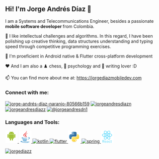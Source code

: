 ## Hi! I'm Jorge Andrés Díaz 👋


I am a Systems and Telecommunications Engineer, besides a passionate <b> mobile software developer </b> from Colombia. 

🔭 I like intellectual challenges and algorithms. In this regard, I have been polishing up creative thinking, data structures understanding and typing speed through competitive programming exercises.

🌱 I'm proeficient in Android native & Flutter cross-platform development

❤️  And I am also a ♟️ chess, 🤪 psychology and 📝 writing lover :D

📫 You can find more about me at: https://jorgediazmobiledev.com


<h3 align="left">Connect with me:</h3>
<p align="left">
<a href="https://www.linkedin.com/in/jorge-andres-diaz-naranjo-80566b159/" target="blank"><img align="center" src="https://raw.githubusercontent.com/rahuldkjain/github-profile-readme-generator/master/src/images/icons/Social/linked-in-alt.svg" alt="jorge-andrés-díaz-naranjo-80566b159" height="30" width="40" /></a>
<a href="https://fb.com/jorgeandresdiazn" target="blank"><img align="center" src="https://raw.githubusercontent.com/rahuldkjain/github-profile-readme-generator/master/src/images/icons/Social/facebook.svg" alt="jorgeandresdiazn" height="30" width="40" /></a>
<a href="https://instagram.com/jorgeandresdiazz" target="blank"><img align="center" src="https://raw.githubusercontent.com/rahuldkjain/github-profile-readme-generator/master/src/images/icons/Social/instagram.svg" alt="jorgeandresdiazz" height="30" width="40" /></a>
<a href="https://medium.com/@jorgeandresdn1" target="blank"><img align="center" src="https://raw.githubusercontent.com/rahuldkjain/github-profile-readme-generator/master/src/images/icons/Social/medium.svg" alt="@jorgeandresdn1" height="30" width="40" /></a>
</p>

<h3 align="left">Languages and Tools:</h3>
<p align="left"> <a href="https://developer.android.com" target="_blank" rel="noreferrer"> 
  <img src="https://raw.githubusercontent.com/devicons/devicon/master/icons/android/android-original-wordmark.svg" alt="android" width="40" height="40"/> </a> <a href="https://flutter.dev" target="_blank" rel="noreferrer"> 
  <img src="https://raw.githubusercontent.com/devicons/devicon/master/icons/java/java-original.svg" alt="java" width="40" height="40"/> </a> <a href="https://kotlinlang.org" target="_blank" rel="noreferrer">
  <img src="https://www.vectorlogo.zone/logos/kotlinlang/kotlinlang-icon.svg" alt="kotlin" width="40" height="40"/> </a> <a href="https://www.python.org" target="_blank" rel="noreferrer">
  <img src="https://www.vectorlogo.zone/logos/flutterio/flutterio-icon.svg" alt="flutter" width="40" height="40"/> </a> <a href="https://www.java.com" target="_blank" rel="noreferrer"> 
  <img src="https://raw.githubusercontent.com/devicons/devicon/master/icons/python/python-original.svg" alt="python" width="40" height="40"/> </a> <a href="https://reactjs.org/" target="_blank" rel="noreferrer"> 
  <img src="https://www.vectorlogo.zone/logos/springio/springio-icon.svg" alt="spring" width="40" height="40"/> </a>
  <img src="https://raw.githubusercontent.com/devicons/devicon/master/icons/react/react-original-wordmark.svg" alt="react" width="40" height="40"/> </a> <a href="https://spring.io/" target="_blank" rel="noreferrer"> 
   </p>

<p><img align="center" src="https://github-readme-stats.vercel.app/api/top-langs?username=jorgediazz&show_icons=true&locale=en&layout=compact" alt="jorgediazz" /></p> 
